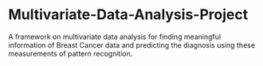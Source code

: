 # Multivariate-Data-Analysis-Project
A framework on multivariate data analysis for finding meaningful information of Breast Cancer data and predicting the diagnosis using these measurements of pattern recognition.
